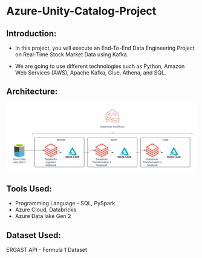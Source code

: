 # Azure-Unity-Catalog-Project

## Introduction:
- In this project, you will execute an End-To-End Data Engineering Project on Real-Time Stock Market Data using Kafka.

- We are going to use different technologies such as Python, Amazon Web Services (AWS), Apache Kafka, Glue, Athena, and SQL.

## Architecture:

![alt text](https://github.com/ashwin975/Azure-Unity-Catalog-Project/blob/main/Azure%20Unity%20Catalog%20Project.png)

## Tools Used:
 - Programming Language - SQL, PySpark
 - Azure Cloud, Databricks
 - Azure Data lake Gen 2

## Dataset Used:
ERGAST API - Formula 1 Dataset
